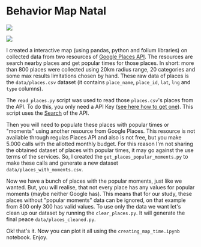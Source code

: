 # Behavior Map Natal

[![](https://colab.research.google.com/assets/colab-badge.svg)](https://colab.research.google.com/drive/1TW67ytLbvg6WOGxVy8rPXpfNsie420pg)

![](https://cdn-images-1.medium.com/max/2560/1*rLbgkzYR8qw400AFqVMnHg.png)

I created a interactive map (using pandas, python and folium libraries) on collected data from two resources of [Google Places API][places-api]. The resources are search nearby places and get popular times for those places. In short: more than 800 places were collected using 20km radius range, 20 categories and some max results limitations chosen by hand. These raw data of places is the `data/places.csv` dataset (it contains `place_name`, `place_id`, `lat`, `lng` and `type` columns).

The `read_places.py` script was used to read those `places.csv`'s places from the API. To do this, you only need a API Key ([see here how to get one][api-key]). This script uses the [Search][api-search] of the API.

Then you will need to populate these places with popular times or "moments" using another resource from Google Places. This resource is not available through regulas Places API and also is not free, but you make 5.000 calls with the allotted monthly budget. For this reason I'm not sharing the obtained dataset of places with popular times, it may go against the use terms of the services. So, I created the `get_places_popular_moments.py` to make these calls and generate a new dataset `data/places_with_moments.csv`.

Now we have a bunch of places with the popular moments, just like we wanted. But, you will realise, that not every place has any values for popular moments (maybe neither Google has). This means that for our study, these places without "popular moments" data can be ignored, on that example from 800 only 300 has valid values. To use only the data we want let's clean up our dataset by running the `clear_places.py`. It will generate the final peace `data/places_cleaned.py`.

Ok! that's it. Now you can plot it all using the `creating_map_time.ipynb` notebook. Enjoy.

[places-api]: https://developers.google.com/places/web-service/intro
[api-search]: https://developers.google.com/places/web-service/search
[api-key]: https://cloud.google.com/docs/authentication/api-keys
